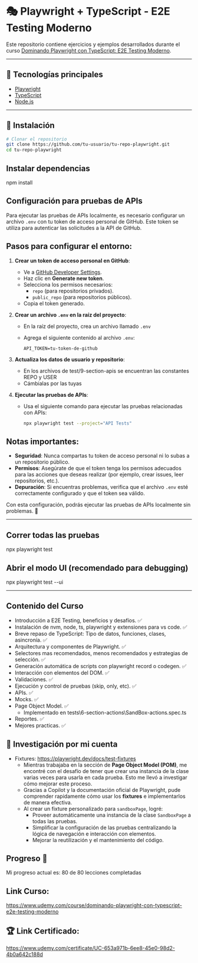 # 🎭 Playwright + TypeScript - E2E Testing Moderno

Este repositorio contiene ejercicios y ejemplos desarrollados durante el curso [Dominando Playwright con TypeScript: E2E Testing Moderno](https://www.udemy.com/course/dominando-playwright-con-typescript-e2e-testing-moderno).

---

## 🧪 Tecnologías principales

- [Playwright](https://playwright.dev/)
- [TypeScript](https://www.typescriptlang.org/)
- [Node.js](https://nodejs.org/)

---

## 🚀 Instalación

```bash
# Clonar el repositorio
git clone https://github.com/tu-usuario/tu-repo-playwright.git
cd tu-repo-playwright
```

## Instalar dependencias

npm install

## Configuración para pruebas de APIs

Para ejecutar las pruebas de APIs localmente, es necesario configurar un archivo `.env` con tu token de acceso personal de GitHub. Este token se utiliza para autenticar las solicitudes a la API de GitHub.

## Pasos para configurar el entorno:

1. **Crear un token de acceso personal en GitHub**:

   - Ve a [GitHub Developer Settings](https://github.com/settings/tokens).
   - Haz clic en **Generate new token**.
   - Selecciona los permisos necesarios:
     - `repo` (para repositorios privados).
     - `public_repo` (para repositorios públicos).
   - Copia el token generado.

2. **Crear un archivo `.env` en la raíz del proyecto**:

   - En la raíz del proyecto, crea un archivo llamado `.env`
   - Agrega el siguiente contenido al archivo `.env`:

     ```env
     API_TOKEN=tu-token-de-github
     ```

3. **Actualiza los datos de usuario y repositorio**:

   - En los archivos de test/9-section-apis se encuentran las constantes REPO y USER
   - Cámbialas por las tuyas

4. **Ejecutar las pruebas de APIs**:
   - Usa el siguiente comando para ejecutar las pruebas relacionadas con APIs:
     ```bash
     npx playwright test --project="API Tests"
     ```

## Notas importantes:

- **Seguridad**: Nunca compartas tu token de acceso personal ni lo subas a un repositorio público.
- **Permisos**: Asegúrate de que el token tenga los permisos adecuados para las acciones que deseas realizar (por ejemplo, crear issues, leer repositorios, etc.).
- **Depuración**: Si encuentras problemas, verifica que el archivo `.env` esté correctamente configurado y que el token sea válido.

Con esta configuración, podrás ejecutar las pruebas de APIs localmente sin problemas. 🚀

---

## Correr todas las pruebas

npx playwright test

## Abrir el modo UI (recomendado para debugging)

npx playwright test --ui

---

## Contenido del Curso

- Introducción a E2E Testing, beneficios y desafíos. ✅
- Instalación de nvm, node, ts, playwright y extensiones para vs code. ✅
- Breve repaso de TypeScript: Tipo de datos, funciones, clases, asincronía. ✅
- Arquitectura y componentes de Playwright. ✅
- Selectores mas recomendados, menos recomendados y estrategias de selección. ✅
- Generación automática de scripts con playwright record o codegen. ✅
- Interacción con elementos del DOM. ✅
- Validaciones. ✅
- Ejecución y control de pruebas (skip, only, etc). ✅
- APIs. ✅
- Mocks. ✅
- Page Object Model. ✅
  - Implementado en tests\6-section-actions\SandBox-actions.spec.ts
- Reportes. ✅
- Mejores practicas. ✅

## 🚀 Investigación por mi cuenta

- Fixtures: https://playwright.dev/docs/test-fixtures
  - Mientras trabajaba en la sección de **Page Object Model (POM)**, me encontré con el desafío de tener que crear una instancia de la clase varias veces para usarla en cada prueba.
    Esto me llevó a investigar cómo mejorar este proceso.
  - Gracias a Copilot y la documentación oficial de Playwright, pude comprender rapidamente cómo usar los **fixtures** e implementarlos de manera efectiva.
  - Al crear un fixture personalizado para `sandboxPage`, logré:
    - Proveer automáticamente una instancia de la clase `SandboxPage` a todas las pruebas.
    - Simplificar la configuración de las pruebas centralizando la lógica de navegación e interacción con elementos.
    - Mejorar la reutilización y el mantenimiento del código.

## Progreso 🎉

Mi progreso actual es: 80 de 80 lecciones completadas

## Link Curso:

https://www.udemy.com/course/dominando-playwright-con-typescript-e2e-testing-moderno

## 🏆 Link Certificado:

https://www.udemy.com/certificate/UC-653a971b-6ee8-45e0-98d2-4b0a642c188d

